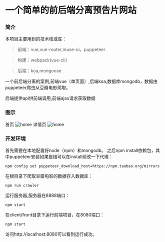 # 一个简单的前后端分离预告片网站

### 简介
本项目主要用到的技术栈或库：
>前端：vue,vue-router,muse-ui，puppeteer

>构建：webpack(vue-cli)

>后端：koa,mongoose

一个前后端分离的案例,前端vue（单页面）,后端koa,数据库mongodb，数据由puppeteer爬虫从豆瓣电影爬取。

后端提供api供前端调用,前端ajax请求获取数据

### 图示
首页
![home](./demo/home.gif)
详情页
![home](./demo/detail.gif)

### 开发环境
首先需要在本地配置好node（npm）和mongodb。
之后npm install依赖包，其中puppeteer安装如果报错可以在install前改一下代理：
```
npm config set puppeteer_download_host=https://npm.taobao.org/mirrors
```
在根目录下爬取豆瓣电影的数据存入数据库：
```
npm run crawler
```
运行服务器,服务器在8888端口：
```
npm start
```
在client/front目录下运行前端项目，在8080端口：
```
npm start
```
访问http://localhost:8080可以看到运行成功。
